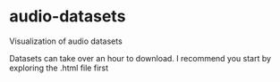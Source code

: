 # audio-datasets
Visualization of audio datasets

Datasets can take over an hour to download. I recommend you start by exploring the .html file first